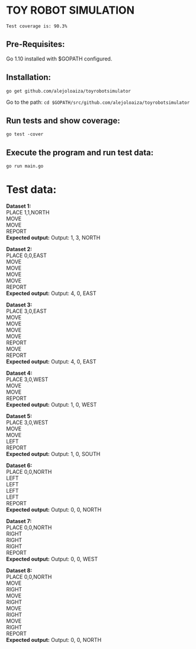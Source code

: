 
# TOY ROBOT SIMULATION

`Test coverage is: 90.3%`

## Pre-Requisites:
Go 1.10 installed with $GOPATH configured.

## Installation:
`go get github.com/alejoloaiza/toyrobotsimulator`

Go to the path: 
`cd $GOPATH/src/github.com/alejoloaiza/toyrobotsimulator`


## Run tests and show coverage:

`go test -cover`

## Execute the program and run test data:
`go run main.go`

# Test data:

**Dataset 1:**      
PLACE 1,1,NORTH     
MOVE        
MOVE        
REPORT      
**Expected output:**
Output: 1, 3, NORTH

**Dataset 2:**      
PLACE 0,0,EAST      
MOVE        
MOVE        
MOVE        
MOVE        
REPORT      
**Expected output:**
Output: 4, 0, EAST

**Dataset 3:**      
PLACE 3,0,EAST      
MOVE        
MOVE        
MOVE        
MOVE        
REPORT      
MOVE       
REPORT      
**Expected output:**
Output: 4, 0, EAST 

**Dataset 4:**      
PLACE 3,0,WEST      
MOVE        
MOVE        
REPORT      
**Expected output:**
Output: 1, 0, WEST

**Dataset 5:**      
PLACE 3,0,WEST      
MOVE        
MOVE        
LEFT        
REPORT      
**Expected output:**
Output: 1, 0, SOUTH

**Dataset 6:**      
PLACE 0,0,NORTH     
LEFT        
LEFT        
LEFT        
LEFT        
REPORT      
**Expected output:**
Output: 0, 0, NORTH

**Dataset 7:**      
PLACE 0,0,NORTH     
RIGHT       
RIGHT       
RIGHT       
REPORT      
**Expected output:**
Output: 0, 0, WEST

**Dataset 8:**      
PLACE 0,0,NORTH     
MOVE        
RIGHT       
MOVE        
RIGHT       
MOVE        
RIGHT       
MOVE        
RIGHT       
REPORT      
**Expected output:**
Output: 0, 0, NORTH